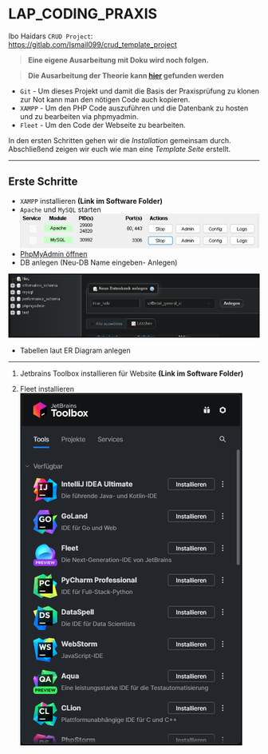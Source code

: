 # LAP_CODING_PRAXIS
Ibo Haidars `CRUD Project`: https://gitlab.com/Ismail099/crud_template_project

> **Eine eigene Ausarbeitung mit Doku wird noch folgen.**


> **Die Ausarbeitung der Theorie kann [hier](https://github.com/LeonDiendorfer/LAP_Coding_Theorie) gefunden werden**

- `Git` - Um dieses Projekt und damit die Basis der Praxisprüfung zu klonen zur Not kann man den nötigen Code auch kopieren.
- `XAMPP` - Um den PHP Code auszuführen und die Datenbank zu hosten und zu bearbeiten via phpmyadmin.
- `Fleet` - Um den Code der Webseite zu bearbeiten.

In den ersten Schritten gehen wir die *Installation* gemeinsam durch.   
Abschließend zeigen wir euch wie man eine *Template Seite* erstellt.

---

## Erste Schritte

- `XAMPP` installieren  **(Link im Software Folder)**
- `Apache` und `MySQL` starten ![alt text](assets/xampp_start.png)
- [PhpMyAdmin öffnen](http://localhost/phpmyadmin)
- DB anlegen (Neu-DB Name eingeben- Anlegen)

![alt text](assets/db_create.png)

- Tabellen laut ER Diagram anlegen

---

1. Jetbrains Toolbox installieren für Website
**(Link im Software Folder)**


2. Fleet installieren
![alt text](assets/toolbox.png)